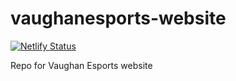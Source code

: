 # vaughanesports-website
[![Netlify Status](https://api.netlify.com/api/v1/badges/09fd8b5b-306d-426e-b46f-a1e778dc8aff/deploy-status)](https://app.netlify.com/sites/sad-shaw-ccc7cc/deploys)

Repo for Vaughan Esports website
